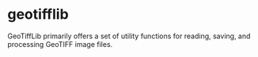 # geotifflib
GeoTiffLib primarily offers a set of utility functions for reading, saving, and processing GeoTIFF image files.
